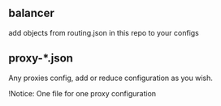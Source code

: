 ## balancer
add objects from routing.json in this repo to your configs

## proxy-*.json
Any proxies config, add or reduce configuration as you wish.

!Notice: One file for one proxy configuration
